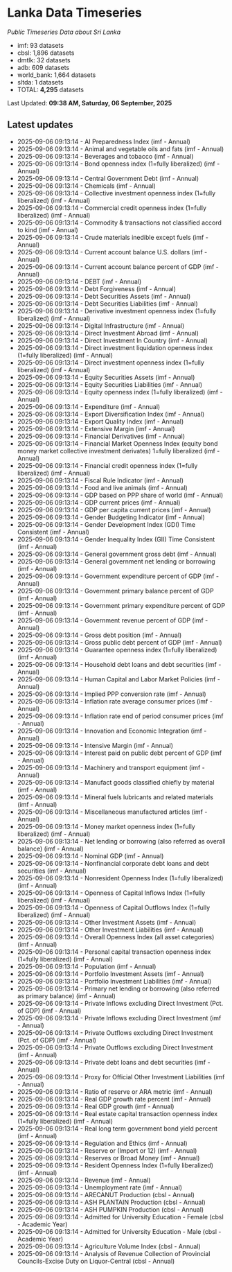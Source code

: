 # Lanka Data Timeseries
*Public Timeseries Data about Sri Lanka*

* imf: 93 datasets
* cbsl: 1,896 datasets
* dmtlk: 32 datasets
* adb: 609 datasets
* world_bank: 1,664 datasets
* sltda: 1 datasets
* TOTAL: **4,295** datasets

Last Updated: **09:38 AM, Saturday, 06 September, 2025**

## Latest updates

* 2025-09-06 09:13:14 - AI Preparedness Index (imf - Annual)
* 2025-09-06 09:13:14 - Animal and vegetable oils and fats (imf - Annual)
* 2025-09-06 09:13:14 - Beverages and tobacco (imf - Annual)
* 2025-09-06 09:13:14 - Bond openness index (1=fully liberalized) (imf - Annual)
* 2025-09-06 09:13:14 - Central Government Debt (imf - Annual)
* 2025-09-06 09:13:14 - Chemicals (imf - Annual)
* 2025-09-06 09:13:14 - Collective investment openness index (1=fully liberalized) (imf - Annual)
* 2025-09-06 09:13:14 - Commercial credit openness index (1=fully liberalized) (imf - Annual)
* 2025-09-06 09:13:14 - Commodity & transactions not classified accord to kind (imf - Annual)
* 2025-09-06 09:13:14 - Crude materials inedible except fuels (imf - Annual)
* 2025-09-06 09:13:14 - Current account balance U.S. dollars (imf - Annual)
* 2025-09-06 09:13:14 - Current account balance percent of GDP (imf - Annual)
* 2025-09-06 09:13:14 - DEBT (imf - Annual)
* 2025-09-06 09:13:14 - Debt Forgiveness (imf - Annual)
* 2025-09-06 09:13:14 - Debt Securities Assets (imf - Annual)
* 2025-09-06 09:13:14 - Debt Securities Liabilities (imf - Annual)
* 2025-09-06 09:13:14 - Derivative investment openness index (1=fully liberalized) (imf - Annual)
* 2025-09-06 09:13:14 - Digital Infrastructure (imf - Annual)
* 2025-09-06 09:13:14 - Direct Investment Abroad (imf - Annual)
* 2025-09-06 09:13:14 - Direct Investment In Country (imf - Annual)
* 2025-09-06 09:13:14 - Direct investment liquidation openness index (1=fully liberalized) (imf - Annual)
* 2025-09-06 09:13:14 - Direct investment openness index (1=fully liberalized) (imf - Annual)
* 2025-09-06 09:13:14 - Equity Securities Assets (imf - Annual)
* 2025-09-06 09:13:14 - Equity Securities Liabilities (imf - Annual)
* 2025-09-06 09:13:14 - Equity openness index (1=fully liberalized) (imf - Annual)
* 2025-09-06 09:13:14 - Expenditure (imf - Annual)
* 2025-09-06 09:13:14 - Export Diversification Index (imf - Annual)
* 2025-09-06 09:13:14 - Export Quality Index (imf - Annual)
* 2025-09-06 09:13:14 - Extensive Margin (imf - Annual)
* 2025-09-06 09:13:14 - Financial Derivatives (imf - Annual)
* 2025-09-06 09:13:14 - Financial Market Openness Index (equity bond money market collective investment derivates) 1=fully liberalized (imf - Annual)
* 2025-09-06 09:13:14 - Financial credit openness index (1=fully liberalized) (imf - Annual)
* 2025-09-06 09:13:14 - Fiscal Rule Indicator (imf - Annual)
* 2025-09-06 09:13:14 - Food and live animals (imf - Annual)
* 2025-09-06 09:13:14 - GDP based on PPP share of world (imf - Annual)
* 2025-09-06 09:13:14 - GDP current prices (imf - Annual)
* 2025-09-06 09:13:14 - GDP per capita current prices (imf - Annual)
* 2025-09-06 09:13:14 - Gender Budgeting Indicator (imf - Annual)
* 2025-09-06 09:13:14 - Gender Development Index (GDI) Time Consistent (imf - Annual)
* 2025-09-06 09:13:14 - Gender Inequality Index (GII) Time Consistent (imf - Annual)
* 2025-09-06 09:13:14 - General government gross debt (imf - Annual)
* 2025-09-06 09:13:14 - General government net lending or borrowing (imf - Annual)
* 2025-09-06 09:13:14 - Government expenditure percent of GDP (imf - Annual)
* 2025-09-06 09:13:14 - Government primary balance percent of GDP (imf - Annual)
* 2025-09-06 09:13:14 - Government primary expenditure percent of GDP (imf - Annual)
* 2025-09-06 09:13:14 - Government revenue percent of GDP (imf - Annual)
* 2025-09-06 09:13:14 - Gross debt position (imf - Annual)
* 2025-09-06 09:13:14 - Gross public debt percent of GDP (imf - Annual)
* 2025-09-06 09:13:14 - Guarantee openness index (1=fully liberalized) (imf - Annual)
* 2025-09-06 09:13:14 - Household debt loans and debt securities (imf - Annual)
* 2025-09-06 09:13:14 - Human Capital and Labor Market Policies (imf - Annual)
* 2025-09-06 09:13:14 - Implied PPP conversion rate (imf - Annual)
* 2025-09-06 09:13:14 - Inflation rate average consumer prices (imf - Annual)
* 2025-09-06 09:13:14 - Inflation rate end of period consumer prices (imf - Annual)
* 2025-09-06 09:13:14 - Innovation and Economic Integration (imf - Annual)
* 2025-09-06 09:13:14 - Intensive Margin (imf - Annual)
* 2025-09-06 09:13:14 - Interest paid on public debt percent of GDP (imf - Annual)
* 2025-09-06 09:13:14 - Machinery and transport equipment (imf - Annual)
* 2025-09-06 09:13:14 - Manufact goods classified chiefly by material (imf - Annual)
* 2025-09-06 09:13:14 - Mineral fuels lubricants and related materials (imf - Annual)
* 2025-09-06 09:13:14 - Miscellaneous manufactured articles (imf - Annual)
* 2025-09-06 09:13:14 - Money market openness index (1=fully liberalized) (imf - Annual)
* 2025-09-06 09:13:14 - Net lending or borrowing (also referred as overall balance) (imf - Annual)
* 2025-09-06 09:13:14 - Nominal GDP (imf - Annual)
* 2025-09-06 09:13:14 - Nonfinancial corporate debt loans and debt securities (imf - Annual)
* 2025-09-06 09:13:14 - Nonresident Openness Index (1=fully liberalized) (imf - Annual)
* 2025-09-06 09:13:14 - Openness of Capital Inflows Index (1=fully liberalized) (imf - Annual)
* 2025-09-06 09:13:14 - Openness of Capital Outflows Index (1=fully liberalized) (imf - Annual)
* 2025-09-06 09:13:14 - Other Investment Assets (imf - Annual)
* 2025-09-06 09:13:14 - Other Investment Liabilities (imf - Annual)
* 2025-09-06 09:13:14 - Overall Openness Index (all asset categories) (imf - Annual)
* 2025-09-06 09:13:14 - Personal capital transaction openness index (1=fully liberalized) (imf - Annual)
* 2025-09-06 09:13:14 - Population (imf - Annual)
* 2025-09-06 09:13:14 - Portfolio Investment Assets (imf - Annual)
* 2025-09-06 09:13:14 - Portfolio Investment Liabilities (imf - Annual)
* 2025-09-06 09:13:14 - Primary net lending or borrowing (also referred as primary balance) (imf - Annual)
* 2025-09-06 09:13:14 - Private Inflows excluding Direct Investment (Pct. of GDP) (imf - Annual)
* 2025-09-06 09:13:14 - Private Inflows excluding Direct Investment (imf - Annual)
* 2025-09-06 09:13:14 - Private Outflows excluding Direct Investment (Pct. of GDP) (imf - Annual)
* 2025-09-06 09:13:14 - Private Outflows excluding Direct Investment (imf - Annual)
* 2025-09-06 09:13:14 - Private debt loans and debt securities (imf - Annual)
* 2025-09-06 09:13:14 - Proxy for Official Other Investment Liabilities (imf - Annual)
* 2025-09-06 09:13:14 - Ratio of reserve or ARA metric (imf - Annual)
* 2025-09-06 09:13:14 - Real GDP growth rate percent (imf - Annual)
* 2025-09-06 09:13:14 - Real GDP growth (imf - Annual)
* 2025-09-06 09:13:14 - Real estate capital transaction openness index (1=fully liberalized) (imf - Annual)
* 2025-09-06 09:13:14 - Real long term government bond yield percent (imf - Annual)
* 2025-09-06 09:13:14 - Regulation and Ethics (imf - Annual)
* 2025-09-06 09:13:14 - Reserve or (Import or 12) (imf - Annual)
* 2025-09-06 09:13:14 - Reserves or Broad Money (imf - Annual)
* 2025-09-06 09:13:14 - Resident Openness Index (1=fully liberalized) (imf - Annual)
* 2025-09-06 09:13:14 - Revenue (imf - Annual)
* 2025-09-06 09:13:14 - Unemployment rate (imf - Annual)
* 2025-09-06 09:13:14 - ARECANUT Production (cbsl - Annual)
* 2025-09-06 09:13:14 - ASH PLANTAIN Production (cbsl - Annual)
* 2025-09-06 09:13:14 - ASH PUMPKIN Production (cbsl - Annual)
* 2025-09-06 09:13:14 - Admitted for University Education - Female (cbsl - Academic Year)
* 2025-09-06 09:13:14 - Admitted for University Education - Male (cbsl - Academic Year)
* 2025-09-06 09:13:14 - Agriculture Volume Index (cbsl - Annual)
* 2025-09-06 09:13:14 - Analysis of Revenue Collection of Provincial Councils-Excise Duty on Liquor-Central (cbsl - Annual)